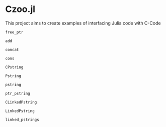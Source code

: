 # Czoo.jl

This project aims to create examples of interfacing Julia code with C-Code

```@docs
free_ptr
```

```@docs
add
```

```@docs
concat
```

```@docs
cons
```

```@docs
CPstring
```

```@docs
Pstring
```

```@docs
pstring
```

```@docs
ptr_pstring
```

```@docs
CLinkedPstring
```

```@docs
LinkedPstring
```

```@docs
linked_pstrings
``` 
